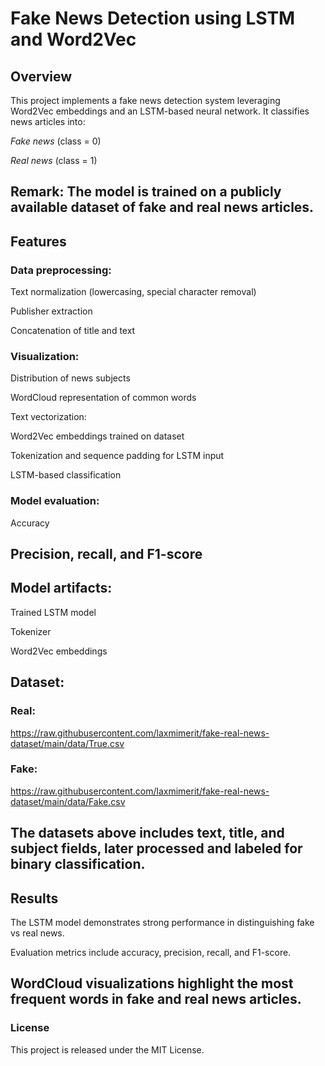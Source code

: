 # Fake News Detection using LSTM and Word2Vec
## Overview

This project implements a fake news detection system leveraging Word2Vec embeddings and an LSTM-based neural network. It classifies news articles into:

*Fake news* (class = 0)

*Real news* (class = 1)

Remark: The model is trained on a publicly available dataset of fake and real news articles.
---

## Features

### Data preprocessing:

Text normalization (lowercasing, special character removal)

Publisher extraction

Concatenation of title and text

### Visualization:

Distribution of news subjects

WordCloud representation of common words

Text vectorization:

Word2Vec embeddings trained on dataset

Tokenization and sequence padding for LSTM input

LSTM-based classification

### Model evaluation:

Accuracy

Precision, recall, and F1-score
---

## Model artifacts:

Trained LSTM model

Tokenizer

Word2Vec embeddings

## Dataset:
### Real:
https://raw.githubusercontent.com/laxmimerit/fake-real-news-dataset/main/data/True.csv
### Fake:
https://raw.githubusercontent.com/laxmimerit/fake-real-news-dataset/main/data/Fake.csv

The datasets above includes text, title, and subject fields, later processed and labeled for binary classification.
---

## Results

The LSTM model demonstrates strong performance in distinguishing fake vs real news.

Evaluation metrics include accuracy, precision, recall, and F1-score.

WordCloud visualizations highlight the most frequent words in fake and real news articles.
---

### License
This project is released under the MIT License.
